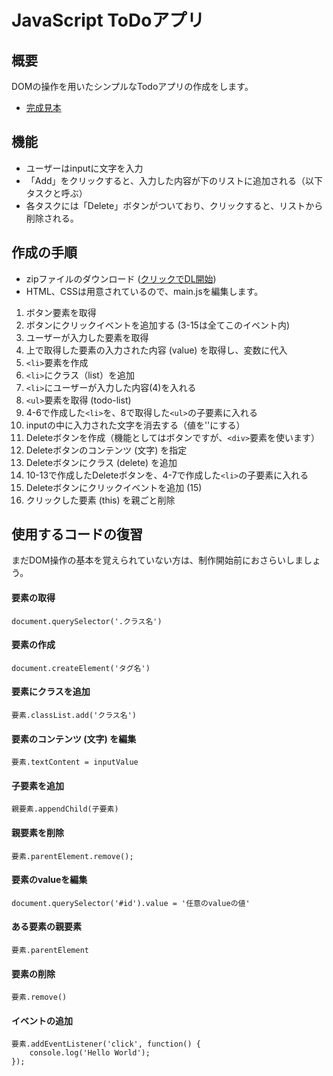 # JavaScript ToDoアプリ

## 概要
DOMの操作を用いたシンプルなTodoアプリの作成をします。

* [完成見本](https://wizardly-jennings-40d4f5.netlify.app/)

## 機能
* ユーザーはinputに文字を入力
* 「Add」をクリックすると、入力した内容が下のリストに追加される（以下タスクと呼ぶ）
* 各タスクには「Delete」ボタンがついており、クリックすると、リストから削除される。

## 作成の手順

* zipファイルのダウンロード ([クリックでDL開始](https://github.com/NexSeed00/STO/blob/master/%E7%99%BA%E5%B1%95%E5%AD%A6%E7%BF%92/JavaScript/JS_Todo/js_todo.zip?raw=true))
* HTML、CSSは用意されているので、main.jsを編集します。

1. ボタン要素を取得
2. ボタンにクリックイベントを追加する (3-15は全てこのイベント内)
3. ユーザーが入力した要素を取得
4. 上で取得した要素の入力された内容 (value) を取得し、変数に代入
5. `<li>`要素を作成
6. `<li>`にクラス（list）を追加
7. `<li>`にユーザーが入力した内容(4)を入れる
8. `<ul>`要素を取得 (todo-list)
9. 4-6で作成した`<li>`を、8で取得した`<ul>`の子要素に入れる
10. inputの中に入力された文字を消去する（値を''にする）
11. Deleteボタンを作成（機能としてはボタンですが、`<div>`要素を使います）
12. Deleteボタンのコンテンツ (文字) を指定
13. Deleteボタンにクラス (delete) を追加
14. 10-13で作成したDeleteボタンを、4-7で作成した`<li>`の子要素に入れる
15. Deleteボタンにクリックイベントを追加 (15)
16. クリックした要素 (this) を親ごと削除


## 使用するコードの復習
まだDOM操作の基本を覚えられていない方は、制作開始前におさらいしましょう。

#### 要素の取得

`document.querySelector('.クラス名')`

#### 要素の作成

`document.createElement('タグ名')`

#### 要素にクラスを追加

`要素.classList.add('クラス名')`

#### 要素のコンテンツ (文字) を編集
`要素.textContent = inputValue`

#### 子要素を追加

`親要素.appendChild(子要素)`

#### 親要素を削除

`要素.parentElement.remove();`

#### 要素のvalueを編集

`document.querySelector('#id').value = '任意のvalueの値'`

#### ある要素の親要素

`要素.parentElement`

#### 要素の削除

`要素.remove()`

#### イベントの追加
```
要素.addEventListener('click', function() {
    console.log('Hello World');
});
```

